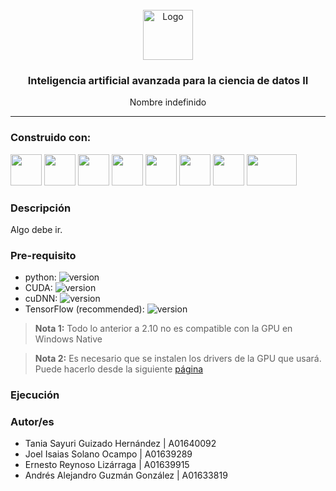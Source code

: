 <div id="top"></div>

<br />

<div align="center">
  <a href="https://github.com/sayuriGui/inteligencia-artificial.git">
    <img src="https://upload.wikimedia.org/wikipedia/commons/4/47/Logo_del_ITESM.svg" alt="Logo" width="80" height="80">
  </a>
<h3 align="center">Inteligencia artificial avanzada para la ciencia de datos II</h3>
  <p align="center">
        Nombre indefinido
</div>

---

### Construido con:

<div>
<img width="50px" height="50px" src="https://skillicons.dev/icons?i=py"/>
<img width="50px" height="50px" src="https://skillicons.dev/icons?i=vscode"/>
<img width="50px" height="50px" src="https://skillicons.dev/icons?i=github"/>
<img width="50px" height="50px" src="https://raw.githubusercontent.com/wiki/opencv/opencv/logo/OpenCV_logo_no_text.png"/>
<img width="50px" height="50px" src="https://www.clipartmax.com/png/full/349-3490136_anaconda-icon-anaconda-python-icon.png"/>
<img width="50px" height="50px" src="https://upload.wikimedia.org/wikipedia/commons/thumb/2/2d/Tensorflow_logo.svg/1915px-Tensorflow_logo.svg.png"/>
<img width="50px" height="50px" src="https://pbs.twimg.com/media/GAD809AXoAAhneu?format=png&name=240x240"/>
<img width="80px" height="50px" src="https://upload.wikimedia.org/wikipedia/commons/thumb/d/d0/Google_Colaboratory_SVG_Logo.svg/2560px-Google_Colaboratory_SVG_Logo.svg.png"/>
</div>

### Descripción 
Algo debe ir. 

### Pre-requisito 

- python: ![version](https://img.shields.io/badge/version-3.9.18-red)
- CUDA: ![version](https://img.shields.io/badge/version-11.2-green)
- cuDNN: ![version](https://img.shields.io/badge/version-8.1.0-blue)
- TensorFlow (recommended): ![version](https://img.shields.io/badge/version-2.10-pink)

> **Nota 1:**
> Todo lo anterior a 2.10 no es compatible con la GPU en Windows Native

> **Nota 2:**
> Es necesario que se instalen los drivers de la GPU que usará. Puede hacerlo desde la siguiente [página](https://www.nvidia.com/Download/index.aspx)

### Ejecución

### Autor/es
- Tania Sayuri Guizado Hernández | A01640092
- Joel Isaias Solano Ocampo  | A01639289
- Ernesto Reynoso Lizárraga  | A01639915
- Andrés Alejandro Guzmán González  | A01633819
